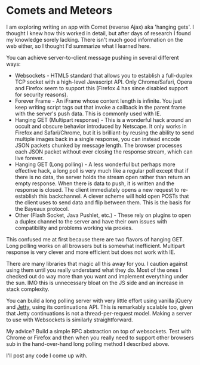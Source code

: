 <meta published="28 May 2011"/>
<meta tag="programming"/>

# Comets and Meteors

I am exploring writing an app with Comet (reverse Ajax) aka 'hanging gets'. I thought I knew how
 this worked in detail, but after days of research I found my knowledge sorely lacking. There isn't
  much good information on the web either, so I thought I'd summarize what I learned here.

You can achieve server-to-client message pushing in several different ways:

  * Websockets - HTML5 standard that allows you to establish a full-duplex TCP socket with a
 high-level Javascript API. Only Chrome/Safari, Opera and Firefox seem to support this (Firefox
 4 has since disabled support for security reasons).
  * Forever Frame - An iFrame whose content length is infinite. You just keep writing script tags
 out that invoke a callback in the parent frame with the server's push data. This is commonly used with IE.
  * Hanging GET (Multipart response) - This is a wonderful hack around an occult and obscure
 behavior introduced by Netscape. It only works in Firefox and Safari/Chrome, but it is brilliant-by
  reusing the ability to send multiple images back in a single response, you can instead encode JSON
  packets chunked by message length. The browser processes each JSON packet without ever closing the
  response stream, which can live forever.
  * Hanging GET (Long polling) - A less wonderful but perhaps more effective hack,
  a long poll is very much like a regular poll except that if there is no data,
  the server holds the stream open rather than return an empty response. When there is data to
  push, it is written and the response is closed. The client immediately opens a new request to
  re-establish this backchannel. A clever scheme will hold open POSTs that the client uses to send
   data and flip between them. This is the basis for the Bayeaux protocol.
  * Other (Flash Socket, Java Pushlet, etc.) - These rely on plugins to open a duplex channel to
  the server and have their own issues with compatibility and problems working via proxies.

This confused me at first because there are two flavors of hanging GET. Long polling works
 on all browsers but is somewhat inefficient. Multipart response is very clever and more
 efficient but does not work with IE.

There are many libraries that magic all this away for you. I caution against using them until you
 really understand what they do. Most of the ones I checked out do way more than you want and
  implement everything under the sun. IMO this is unnecessary bloat on the JS side and an
  increase in stack complexity.

You can build a long polling server with very little effort using vanilla jQuery and [Jetty](http://eclipse.org/jetty),
 using its continuations API. This is remarkably scalable too, given that Jetty continuations is not
 a thread-per-request model. Making a server to use with Websockets is similarly straightforward.

My advice? Build a simple RPC abstraction on top of websockets. Test with Chrome or Firefox and
 then when you really need to support other browsers sub in the hand-over-hand long polling method
 I described above.

I'll post any code I come up with.
